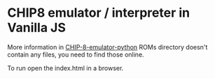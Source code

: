 # CHIP8 emulator / interpreter in Vanilla JS

More information in [CHIP-8-emulator-python](https://github.com/plrang/CHIP-8-emulator-python)
ROMs directory doesn't contain any files, you need to find those online.

To run open the index.html in a browser.
